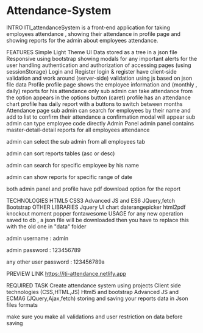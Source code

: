 # Attendance-System
INTRO
ITI_attendanceSystem is a front-end application for taking employees attendance , showing their attendance in profile page and showing reports for the admin about employees attendance.

FEATURES
Simple Light Theme UI
Data stored as a tree in a json file
Responsive using bootstrap
showing modals for any important alerts for the user
handling authentication and authorization of accessing pages (using sessionStorage)
Login and Register
login & register have client-side validation and work around (server-side) validation using js based on json file data
Profile
profile page shows the employee information and (monthly , daily) reports for his attendance
only sub admin can take attendance from the option appears in the options button (caret)
profile has an attendance chart
profile has daily report with a buttons to switch between months
Attendance page
sub admin can search for employees by their name and add to list to confirm their attendance
a confirmation modal will appear
sub admin can type employee code directly
Admin Panel
admin panel contains master-detail-detail reports for all employees attendance

admin can select the sub admin from all employees tab

admin can sort reports tables (asc or desc)

admin can search for specific employee by his name

admin can show reports for specific range of date

both admin panel and profile have pdf download option for the report

TECHNOLOGIES
HTML5
CSS3
Advanced JS and ES6
JQuery,fetch
Bootstrap
OTHER LIBRARIES
Jquery UI
chart
daterangepicker
html2pdf
knockout
moment
popper
fontawesome
USAGE
for any new operation saved to db , a json file will be downloaded then you have to replace this with the old one in "data" folder

admin username : admin

admin password : 123456789

any other user password : 123456789a

PREVIEW LINK
https://iti-attendance.netlify.app

REQUIRED TASK
Create attendance system using projects
Client side technologies (CSS,HTML,JS)
Html5 and bootstrap
Advanced JS and ECMA6
(JQuery,Ajax,fetch)
storing and saving your reports data in Json files formats

make sure you make all validations and user restriction on data before saving
